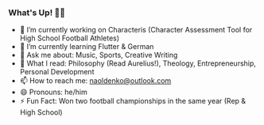 ### What's Up! ✌🏽
- 🔭 I’m currently working on Characteris (Character Assessment Tool for High School Football Athletes)
- 🌱 I’m currently learning Flutter & German
- 💬 Ask me about: Music, Sports, Creative Writing
- 📖 What I read: Philosophy (Read Aurelius!), Theology, Entrepreneurship, Personal Development
- 📫 How to reach me: naoldenko@outlook.com
- 😄 Pronouns: he/him
- ⚡ Fun Fact: Won two football championships in the same year (Rep & High School)
